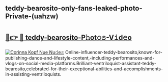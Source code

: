 ## teddy-bearosito-only-fans​-leaked-photo​-Private-(uahzw)


# <h2><a href="https://mediaupload.pro?title=teddy-bearosito&ref=git">🔗👉 🔴 teddy-bearosito-P𝚑ot𝚘𝚜-V𝚒d𝚎o</a></h2>

[![Corinna Kopf Nue Nu𝚍e𝚜](https://i.imgur.com/0qMVB7G.gif)](https://mediaupload.pro?title=teddy-bearosito&ref=git)
Online-influencer-teddy-bearosito,known-for-publishing-dance-and-lifestyle-content,-including-performances-and-vlogs-on-social-media-platforms.Brilliant-ventriloquist-assistant-teddy-bearosito,celebrated-for-their-exceptional-abilities-and-accomplishments-in-assisting-ventriloquists.  